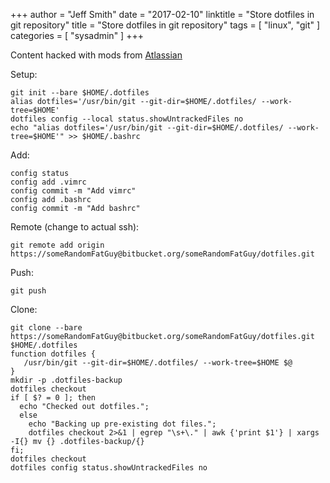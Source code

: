 +++
author = "Jeff Smith"
date = "2017-02-10"
linktitle = "Store dotfiles in git repository"
title = "Store dotfiles in git repository"
tags = [ "linux", "git" ]
categories = [ "sysadmin" ]
+++

Content hacked with mods from [Atlassian](https://developer.atlassian.com/blog/2016/02/best-way-to-store-dotfiles-git-bare-repo/)

Setup:

    git init --bare $HOME/.dotfiles
    alias dotfiles='/usr/bin/git --git-dir=$HOME/.dotfiles/ --work-tree=$HOME'
    dotfiles config --local status.showUntrackedFiles no
    echo "alias dotfiles='/usr/bin/git --git-dir=$HOME/.dotfiles/ --work-tree=$HOME'" >> $HOME/.bashrc

Add:

    config status
    config add .vimrc
    config commit -m "Add vimrc"
    config add .bashrc
    config commit -m "Add bashrc"

Remote (change to actual ssh):

    git remote add origin https://someRandomFatGuy@bitbucket.org/someRandomFatGuy/dotfiles.git

Push:

    git push

Clone:

    git clone --bare https://someRandomFatGuy@bitbucket.org/someRandomFatGuy/dotfiles.git $HOME/.dotfiles
    function dotfiles {
       /usr/bin/git --git-dir=$HOME/.dotfiles/ --work-tree=$HOME $@
    }
    mkdir -p .dotfiles-backup
    dotfiles checkout
    if [ $? = 0 ]; then
      echo "Checked out dotfiles.";
      else
        echo "Backing up pre-existing dot files.";
        dotfiles checkout 2>&1 | egrep "\s+\." | awk {'print $1'} | xargs -I{} mv {} .dotfiles-backup/{}
    fi;
    dotfiles checkout
    dotfiles config status.showUntrackedFiles no
